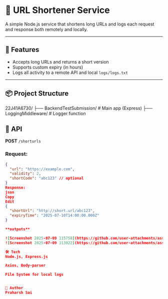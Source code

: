 # 🔗 URL Shortener Service

A simple Node.js service that shortens long URLs and logs each request and response both remotely and locally.

---

## 🚀 Features

- Accepts long URLs and returns a short version
- Supports custom expiry (in hours)
- Logs all activity to a remote API and local `logs/logs.txt`

---

## 📦 Project Structure

22J41A6730/
├── BackendTestSubmission/ # Main app (Express)
├── LoggingMiddleware/ # Logger function


## 📡 API

**POST** `/shorturls`

### Request:

```json
{
  "url": "https://example.com",
  "validity": 2,
  "shortCode": "abc123" // optional
}
Response:
json
Copy
Edit
{
  "shortUrl": "http://short.url/abc123",
  "expiryTime": "2025-07-10T14:00:00.000Z"
}

**outputs**

![Screenshot 2025-07-09 115758](https://github.com/user-attachments/assets/b630810a-7cea-4c61-a85f-8cb9d597035a)
![Screenshot 2025-07-09 113922](https://github.com/user-attachments/assets/e0e351c0-2655-41c9-8566-ea607c92f971)

🛠 Tech
Node.js, Express.js

Axios, Body-parser

File System for local logs


👤 Author
Praharsh Sai


